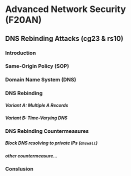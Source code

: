 # Advanced Network Security (F20AN)
## DNS Rebinding Attacks (cg23 & rs10)

### Introduction

### Same-Origin Policy (SOP)

### Domain Name System (DNS)

### DNS Rebinding

##### Variant A: Multiple A Records

##### Variant B: Time-Varying DNS

### DNS Rebinding Countermeasures

##### Block DNS resolving to private IPs (`dnswall`)

##### other countermeasure...

### Conslusion

